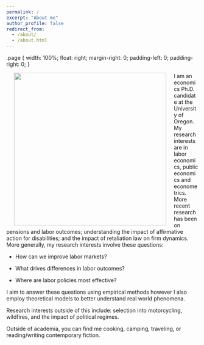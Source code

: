 ```yaml
---
permalink: /
excerpt: "About me"
author_profile: false
redirect_from: 
  - /about/
  - /about.html
---
```


.page {
    width: 100%;
    float: right;
    margin-right: 0;
    padding-left: 0;
    padding-right: 0;
}

<img style="float: left; margin: 0px 20px" src="./images/grad-photo-final.jpg" width="400">

I am an economics Ph.D. candidate at the University of Oregon. My research interests are in labor economics, public economics and econometrics. More recent research has been on pensions and labor outcomes; understanding the impact of affirmative action for disabilities; and the impact of retaliation law on firm dynamics. More generally, my research interests involve these questions:

  - How can we improve labor markets?

  - What drives differences in labor outcomes?

  - Where are labor policies most effective?

I aim to answer these questions using empirical methods however I also employ theoretical models to better understand real world phenomena.

Research interests outside of this include: selection into motorcycling, wildfires, and the impact of political regimes.

Outside of academia, you can find me cooking, camping, traveling, or reading/writing contemporary fiction.

